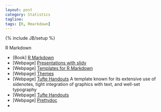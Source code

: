 ```yaml
---
layout: post
category: Statistics
tagline: 
tags: [R, Rmarkdown]
---
```

{% include JB/setup %}

R Markdown


* [Book] [R Markdown](https://bookdown.org/yihui/rmarkdown/) 
* [Webpage] [Presentations with slidy](https://garrettgman.github.io/rmarkdown/slidy_presentation_format.html)
* [Webpage] [Templates for R Markdown](http://jianghao.wang/post/2017-12-08-rmarkdown-templates/)
* [Webpage] [Themes]( http://www.datadreaming.org/post/r-markdown-theme-gallery/)
* [Webpage] [Tufte Handouts](https://garrettgman.github.io/rmarkdown/tufte_handout_format.html) A template known for its extensive use of sidenotes, tight integration of graphics with text, and well-set typography
* [Webpage] [Tufte Handouts](http://rstudio.github.io/tufte/) 
* [Webpage] [Prettydoc](https://prettydoc.statr.me/)
* 
